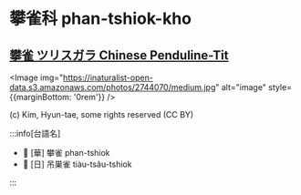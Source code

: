 # 攀雀科 phan-tshiok-kho

## [攀雀 ツリスガラ Chinese Penduline-Tit](https://ebird.org/species/chptit1)

<Image img="https://inaturalist-open-data.s3.amazonaws.com/photos/2744070/medium.jpg" alt="image" style={{marginBottom: '0rem'}} />

<p className="image-caption">
(c) Kim, Hyun-tae, some rights reserved (CC BY)
</p>

:::info[台語名]

- 🎯 [華] 攀雀 phan-tshiok
- 🎯 [日] 吊巣雀 tiàu-tsâu-tshiok

:::
